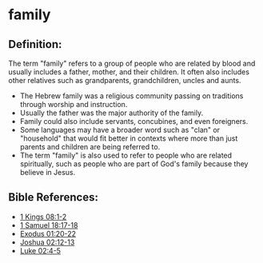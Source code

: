 # family #

## Definition: ##

The term "family" refers to a group of people who are related by blood and usually includes a father, mother, and their children. It often also includes other relatives such as grandparents, grandchildren, uncles and aunts.

* The Hebrew family was a religious community passing on traditions through worship and instruction.
* Usually the father was the major authority of the family.
* Family could also include servants, concubines, and even foreigners.
* Some languages may have a broader word such as "clan" or "household" that would fit better in contexts where more than just parents and children are being referred to.
* The term "family" is also used to refer to people who are related spiritually, such as people who are part of God's family because they believe in Jesus.



## Bible References: ##

* [1 Kings 08:1-2](en/tn/1ki/help/08/01)
* [1 Samuel 18:17-18](en/tn/1sa/help/18/17)
* [Exodus 01:20-22](en/tn/exo/help/01/20)
* [Joshua 02:12-13](en/tn/jos/help/02/12)
* [Luke 02:4-5](en/tn/luk/help/02/04)